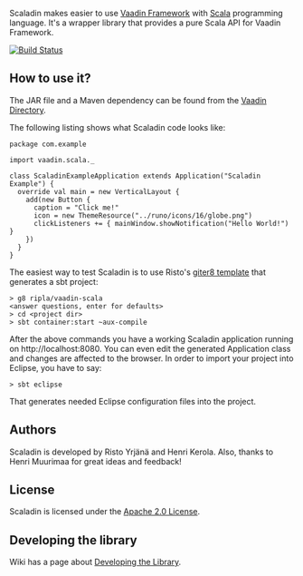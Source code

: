 Scaladin makes easier to use [Vaadin Framework](https://vaadin.com) with [Scala](http://www.scala-lang.org/) programming language. It's a wrapper library that provides a pure Scala API for Vaadin Framework. 

[![Build Status](https://secure.travis-ci.org/henrikerola/scaladin.png?branch=2.1)](http://travis-ci.org/henrikerola/scaladin)
## How to use it?

The JAR file and a Maven dependency can be found from the [Vaadin Directory](http://vaadin.com/addon/scaladin).

The following listing shows what Scaladin code looks like:

    package com.example

    import vaadin.scala._

    class ScaladinExampleApplication extends Application("Scaladin Example") {
      override val main = new VerticalLayout {
        add(new Button {
          caption = "Click me!"
          icon = new ThemeResource("../runo/icons/16/globe.png")
          clickListeners += { mainWindow.showNotification("Hello World!") }
        })
      }
    }

The easiest way to test Scaladin is to use Risto's [giter8 template](https://github.com/ripla/vaadin-scala.g8) that generates a sbt project:

    > g8 ripla/vaadin-scala
    <answer questions, enter for defaults>
    > cd <project dir>
    > sbt container:start ~aux-compile

After the above commands you have a working Scaladin application running on http://localhost:8080. You can even edit the generated Application class and changes are affected to the browser. In order to import your project into Eclipse, you have to say:

    > sbt eclipse

That generates needed Eclipse configuration files into the project.

## Authors

Scaladin is developed by Risto Yrjänä and Henri Kerola. Also, thanks to Henri Muurimaa for great ideas and feedback!

## License

Scaladin is licensed under the [Apache 2.0 License](http://www.apache.org/licenses/LICENSE-2.0.html).

## Developing the library

Wiki has a page about [Developing the Library](https://github.com/henrikerola/scaladin/wiki/Developing-the-Library).
